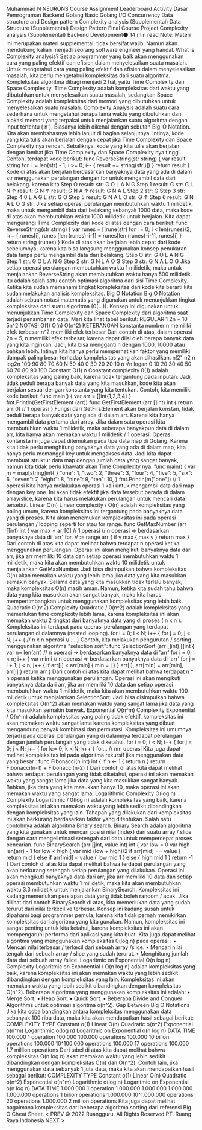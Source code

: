 
Muhammad N
NEURONS Course Assignment Leaderboard Activity
Dasar Pemrograman Backend
Golang Basic
Golang I/O
Concurrency
Data structure and Design pattern
Complexity analysis (Supplemental)
Data Structure (Supplemental)
Design Pattern
Final Course Project
Complexity analysis (Supplemental)
Backend Development⚫ 14 min read
Note: Materi ini merupakan materi supplemental, tidak bersifat wajib. Namun akan mendukung kalian menjadi seorang software engineer yang handal.
What is Complexity analysis?
Setiap programmer yang baik akan menggunakan cara yang paling efektif dan efisien dalam menyelesaikan suatu masalah. Untuk mengetahui cara yang paling efektif dan efisien dalam menyelesaikan masalah, kita perlu mengetahui kompleksitas dari suatu algoritma.
Kompleksitas algoritma dibagi menjadi 2 hal, yaitu Time Complexity dan Space Complexity. Time Complexity adalah kompleksitas dari waktu yang dibutuhkan untuk menyelesaikan suatu masalah, sedangkan Space Complexity adalah kompleksitas dari memori yang dibutuhkan untuk menyelesaikan suatu masalah.
Complexity Analysis adalah suatu cara sederhana untuk mengetahui berapa lama waktu yang dibutuhkan dan alokasi memori yang terpakai untuk menjalankan suatu algoritma dengan input tertentu ( n ). Biasanya lebih dikenal dengan sebutan Big-O Notation. Kita akan membahasnya lebih lanjut di bagian selanjutnya.
Intinya, kode yang kita tulis akan berjalan dengan cepat jika Time Complexity dan Space Complexity nya rendah. Sebaliknya, kode yang kita tulis akan berjalan dengan lambat jika Time Complexity dan Space Complexity nya tinggi.
Contoh, terdapat kode berikut:
func ReverseString(str string) {
var result string
for i := len(str) - 1; i >= 0; i-- {
result += string(str[i])
}
return result
}
Kode di atas akan berjalan berdasarkan banyaknya data yang ada di dalam str menggunakan perulangan dengan for untuk mengambil data dari belakang.
karena kita
Step O
result:
str:
G
O
L
A N
G
Step 1
result: G
str:
G
L
N
↑
result:
G
N
↑
result: G
N
A
↑
result: G N
A
L
Step 2
str:
G
Step 3
str:
Step 4
0
L
A
G
L
str:
G
O
Step 5
result:
G N
A
L
O
str:
G
↑
Step 6
result:
G
N
A
L
O G
str:
Jika setiap operasi perulangan membutuhkan waktu 1 milidetik, maka untuk mengambil data dari belakang sebanyak 1000 data, maka kode di atas akan membutuhkan waktu 1000 milidetik untuk berjalan.
Kita dapat mengurangi Time Complexity dari kode di atas dengan cara berikut:
func ReverseString(str string) {
var runes = []rune(str)
for i = 0; i < len(runes)/2; i++ {
runes[i], runes [len (runes)-i-1] = runes[len (runes)-i-1], runes[i]
}
return string (runes)
}
Kode di atas akan berjalan lebih cepat dari kode sebelumnya, karena kita bisa langsung menggunakan konsep penukaran data tanpa perlu mengambil data dari belakang.
Step O
str:
G
O
L A N
G
Step 1
str:
G
O
L
A
N
G
Step 2
str:
G N
L
A
O
G
Step 3
str:
G
N
A
L O G
Jika setiap operasi perulangan membutuhkan waktu 1 milidetik, maka untuk menjalankan ReverseString akan membutuhkan waktu hanya 500 milidetik.
Itu adalah salah satu contoh optimasi algoritma dari sisi Time Complexity.
Ketika kita sudah memahami tingkat kompleksitas dari kode kita berarti kita sudah melakukan analisis kompleksitas.
Big O Notation
Big O Notation adalah sebuah notasi matematis yang digunakan untuk menunjukkan tingkat kompleksitas dari suatu algoritma (0(...)).
Konsep ini digunakan untuk menunjukkan Time Complexity dan Space Complexity dari algoritma saat terjadi penambahan data.
Mari kita lihat tabel berikut:
REGULAR
1
2n + 10
5n^2
NOTASI
O(1)
O(n) O(n^2)
KETERANGAN
konstanta number
n memiliki efek terbesar
n^2 memiliki efek terbesar
Dari contoh di atas, dalam operasi 2n + 5, n memiliki efek terbesar, karena dapat diisi oleh berapa banyak data yang kita inginkan. Jadi, kita bisa mengganti n dengan 1000, 10000 atau bahkan lebih.
Intinya kita hanya perlu memperhatikan faktor yang memiliki dampak paling besar terhadap kompleksitas yang akan dihasilkan.
n!2" n2 n log2n
100
90
80
70
60
N
50
40
0
30
20
20
10
n
√n logan
0 10 20 30 40 50 60 70 80 90 100
Constant O(1)
n
Constant complexity 0(1) adalah kompleksitas yang paling baik, karena tidak tergantung pada inputan. Jadi, tidak peduli berapa banyak data yang kita masukkan, kode kita akan berjalan sesuai dengan konstanta yang kita tentukan.
Contoh, kita memiliki kode berikut:
func main() {
var arr = []int{1,2,3,4}
}
fmt.Println(GetFirstElement (arr))
func GetFirstElement (arr []int) int {
return arr[0] // 1 operasi
}
Fungsi dari GetFirstElement akan berjalan konstan, tidak peduli berapa banyak data yang ada di dalam arr. Karena kita hanya mengambil data pertama dari array.
Jika dalam satu operasi kita membutuhkan waktu 1 milidetik, maka seberapa banyakpun data di dalam arr, kita hanya akan memakan waktu 1 milidetik / 1 operasi.
Operasi kontansta ini juga dapat ditemukan pada tipe data map di Golang. Karena kita tidak perlu menghitung banyaknya data yang ada di dalam map, kita hanya perlu memanggil key untuk mengakses data.
Jadi kita dapat membuat struktur data map dengan jumlah data yang sangat banyak, namun kita tidak perlu khawatir akan Time Complexity nya.
func main() {
var m = map[string]int{
}
"one": 1,
"two": 2,
"three": 3,
"four": 4,
"five": 5,
"six": 6, "seven": 7,
"eight": 8,
"nine": 9, "ten": 10,
}
fmt.Println(m["one"]) // 1 operasi
Kita hanya melakukan operasi 1 kali untuk mengambil data dari map dengan key one. Ini akan tidak efektif jika data tersebut berada di dalam array/slice, karena kita harus melakukan perulangan untuk mencari data tersebut.
Linear O(n)
Linear complexity / O(n) adalah kompleksitas yang paling umum, karena kompleksitas ini tergantung pada banyaknya data yang di proses.
Kita akan menemukan kompleksitas ini pada operasi perulangan / looping seperti for atau for range.
func GetMaxNumber (arr []int) int {
var max = arr[0] // 1 operasi
// n operasi => berdasarkan banyaknya data di 'arr'
for, V := range arr {
if v max {
max v
}
return max
}
Dari contoh di atas kita dapat melihat bahwa terdapat n operasi ketika menggunakan perulangan. Operasi ini akan mengikuti banyaknya data dari arr, jika arr memiliki 10 data dan setiap operasi membutuhkan waktu 1 milidetik, maka kita akan membutuhkan waktu 10 milidetik untuk menjalankan GetMaxNumber.
Jadi bisa disimpulkan bahwa kompleksitas O(n) akan memakan waktu yang lebih lama jika data yang kita masukkan semakin banyak.
Selama data yang kita masukkan tidak terlalu banyak, maka kompleksitas O(n) masih aman. Namun, ketika kita sudah tahu bahwa data yang kita masukkan akan sangat banyak, maka kita harus mempertimbangkan untuk menggunakan kompleksitas yang lebih baik.
Quadratic O(n^2)
Complexity Quadratic / 0(n^2) adalah kompleksitas yang memerlukan time complexity lebih lama, karena kompleksitas ini akan memakan waktu 2 tingkat dari banyaknya data yang di proses ( n x n ). Kompleksitas ini terdapat pada operasi perulangan yang terdapat perulangan di dalamnya (nested looping).
for i = 0; i < N; i++ {
for j = 0; j < N; j++ {
// n x n operasi
// ...
}
Contoh, kita melakukan pengurutan / sorting menggunakan algoritma "selection sort":
func SelectionSort (arr []int) []int {
var n= len(arr)
// n operasi => berdasarkan banyaknya data di 'arr'
for i = 0; i < n; i++ {
var min
i
// n operasi => berdasarkan banyaknya data di 'arr'
for j = i + 1; j < n; j++ {
if arr[j] < arr[min] {
min = j
}
}
arr[i], arr[min] = arr[min], arr[i]
}
return arr
}
Dari contoh di atas kita dapat melihat bahwa terdapat n * n operasi ketika menggunakan perulangan. Operasi ini akan mengikuti banyaknya data dari arr, jika arr memiliki 10 data dan setiap operasi membutuhkan waktu 1 milidetik, maka kita akan membutuhkan waktu 100 milidetik untuk menjalankan SelectionSort.
Jadi bisa disimpulkan bahwa kompleksitas O(n^2) akan memakan waktu yang sangat lama jika data yang kita masukkan semakin banyak.
Exponential O(n^m)
Complexity Exponential / O(n^m) adalah kompleksitas yang paling tidak efektif, kompleksitas ini akan memakan waktu sangat lama karena kompleksitas yang dibuat mengandung banyak kombinasi dan permutasi.
Kompleksitas ini umumnya terjadi pada operasi perulangan yang di dalamnya terdapat perulangan dengan jumlah perulangan yang tidak diketahui.
for i = 0; i < N; i++ {
for j = 0; j < N; j++ {
for k:= 0; k < N; k++ {
for...
// nm operasi
Kita juga dapat melihat kompleksitas ini pada algoritma rekursif jika menggunakan data yang besar :
func Fibonacci(n int) int {
if n <- 1 {
return n
}
return Fibonacci(n-1) + Fibonacci(n-2)
}
Dari contoh di atas kita dapat melihat bahwa terdapat perulangan yang tidak diketahui, operasi ini akan memakan waktu yang sangat lama jika data yang kita masukkan sangat banyak. Bahkan, jika data yang kita masukkan hanya 10, maka operasi ini akan memakan waktu yang sangat lama.
Logarithmic Complexity O(log n)
Complexity Logarithmic / 0(log n) adalah kompleksitas yang baik, karena kompleksitas ini akan memakan waktu yang lebih sedikit dibandingkan dengan kompleksitas yang lain. Tahapan yang dilakukan dari kompleksitas ini akan berkurang berdasarkan faktor yang ditentukan. Salah satu contohnya adalah algoritma Binary search.
Binary Search adalah algoritma yang kita gunakan untuk mencari posisi nilai (index) dari suatu array / slice dengan cara mengeliminasi setengah dari data untuk mempercepat proses pencarian.
func BinarySearch (arr []int, value int) int {
var low = 0
var high
len(arr) - 1
for low < high {
var mid (low + high)/2
if arr[mid] == value {
return mid
} else if arr[mid] < value {
low
mid 1
} else {
high mid 1
}
return -1
}
Dari contoh di atas kita dapat melihat bahwa terdapat perulangan yang akan berkurang setengah setiap perulangan yang dilakukan. Operasi ini akan mengikuti banyaknya data dari arr, jika arr memiliki 10 data dan setiap operasi membutuhkan waktu 1 milidetik, maka kita akan membutuhkan waktu 3.3 milidetik untuk menjalankan BinarySearch.
Kompleksitas ini kadang memerlukan persiapan data yang tidak boleh random / acak. Jika dilihat dari contoh BinarySearch di atas, kita memerlukan data yang sudah terurut dari nilai terkecil ke terbesar. Konsep ini kadang susah untuk dipahami bagi programmer pemula, karena kita tidak pernah memikirkan kompleksitas dari algoritma yang kita gunakan. Namun, kompleksitas ini sangat penting untuk kita ketahui, karena kompleksitas ini akan mempengaruhi performa dari aplikasi yang kita buat. Kita juga dapat melihat algoritma yang menggunakan kompleksitas 0(log n) pada operasi :
• Mencari nilai terbesar / terkecil dari sebuah array /slice.
• Mencari nilai tengah dari sebuah array / slice yang sudah terurut.
• Menghitung jumlah data dari sebuah array /slice.
Logaritmic on Exponential O(n log n)
Complexity Logaritmic on Exponential / O(n log n) adalah kompleksitas yang baik, karena kompleksitas ini akan memakan waktu yang lebih sedikit dibandingkan dengan kompleksitas yang lain. Kompleksitas ini akan memakan waktu yang lebih sedikit dibandingkan dengan kompleksitas O(n^2). Beberapa algoritma yang menggunakan kompleksitas ini adalah:
• Merge Sort.
• Heap Sort.
• Quick Sort.
• Beberapa Divide and Conquer Algorithms untuk optimasi algoritma o(n^2).
Gap Between Big O Notations
Jika kita coba bandingkan antara kompleksitas menggunakan data sebanyak 100 ribu data, maka kita akan mendapatkan hasil sebagai berikut:
COMPLEXITY TYPE
Constant o(1)
Linear O(n) Quadratic o(n^2) Exponential o(n^m)
Logarithmic o(log n)
Logaritmic on Exponential o(n log n)
DATA
TIME
100.000
1 operation
100.000
100.000 operations
100.000
10 bilion operations
100.000
10^100.000 operations
100.000
17 operations
100.000
1.7 million operations
Dari tabel di atas kita dapat melihat bahwa kompleksitas O(n log n) akan memakan waktu yang lebih sedikit dibandingkan dengan kompleksitas O(n) dan O(n^2).
Contoh lain, jika menggunakan data sebanyak 1 juta data, maka kita akan mendapatkan hasil sebagai
berikut:
COMPLEXITY TYPE
Constant o(1)
Linear O(n) Quadratic o(n^2)
Exponential o(n^m)
Logarithmic o(log n)
Logaritmic on Exponential o(n log n)
DATA
TIME
1.000.000
1 operation
1.000.000
1.000.000
1.000.000
1.000.000 operations
1 bilion operations
1.000.000
10^1.000.000 operations 20 operations
1.000.000 2 million operations
Kita juga dapat melihat bagaimana kompleksitas dari beberapa algoritma sorting dari referensi Big O
Cheat Sheet.
< PREV
© 2022 Ruangguru. All Rights Reserved PT. Ruang Raya Indonesia
NEXT >